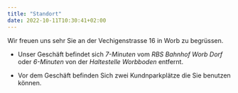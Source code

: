 ```yaml
---
title: "Standort"
date: 2022-10-11T10:30:41+02:00
---
```


Wir freuen uns sehr Sie an der Vechigenstrasse 16 in Worb zu begrüssen.

* Unser Geschäft befindet sich *7-Minuten* vom *RBS Bahnhof Worb Dorf* oder *6-Minuten* von der *Haltestelle Worbboden* entfernt.

* Vor dem Geschäft befinden Sich zwei Kundnparkplätze die Sie benutzen können.
